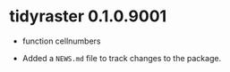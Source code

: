 # tidyraster 0.1.0.9001

* function cellnumbers

* Added a `NEWS.md` file to track changes to the package.



